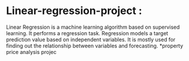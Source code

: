 # Linear-regression-project :
Linear Regression is a machine learning algorithm based on supervised learning. It performs a regression task. Regression models a target prediction value based on independent variables. It is mostly used for finding out the relationship between variables and forecasting.
   *property price analysis projec

